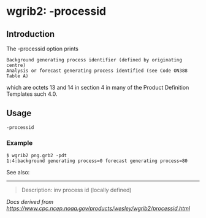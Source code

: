 # wgrib2: -processid

## Introduction

The -processid option prints

```
Background generating process identifier (defined by originating centre)
Analysis or forecast generating process identified (see Code ON388 Table A)
```

which are octets 13 and 14 in section 4 in many of the Product Definition Templates
such 4.0.

## Usage

```
-processid
```

### Example

```
$ wgrib2 png.grb2 -pdt
1:4:background generating process=0 forecast generating process=80
```

See also:

---

> Description: inv process id (locally defined)

_Docs derived from <https://www.cpc.ncep.noaa.gov/products/wesley/wgrib2/processid.html>_
